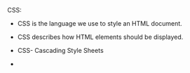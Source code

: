 CSS:
  
  * CSS is the language we use to style an HTML document.

  * CSS describes how HTML elements should be displayed.

  * CSS- Cascading Style Sheets

  * 